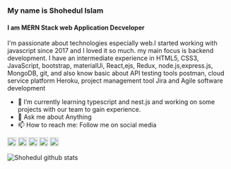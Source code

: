 ### My name is Shohedul Islam
#### I am MERN Stack web Application Decveloper 
I'm passionate about technologies especially web.I started working with javascript since 2017 and I loved it so much. my main focus is backend development. I have an intermediate experience in HTML5, CSS3, JavaScript, bootstrap, materialUi, React,ejs, Redux, node.js,express.js, MongoDB, git, and also know basic about API testing tools postman, cloud service platform Heroku, project management tool Jira and Agile software development

- 🌱 I’m currently learning typescript and nest.js and working on some projects with our team to gain experience. 
- 💬 Ask me about Anything 
- 📫 How to reach me: Follow me on social media 



[<img src='https://cdn.jsdelivr.net/npm/simple-icons@3.0.1/icons/github.svg' alt='github' height='20'>](https://github.com/iamshakibb) [<img src='https://cdn.jsdelivr.net/npm/simple-icons@3.0.1/icons/linkedin.svg' alt='linkedin' height='20'>](https://www.linkedin.com/in/shohedul350/) [<img src='https://cdn.jsdelivr.net/npm/simple-icons@3.0.1/icons/facebook.svg' alt='facebook' height='20'>](https://www.facebook.com/in/shohedul350/) [<img src='https://cdn.jsdelivr.net/npm/simple-icons@3.0.1/icons/instagram.svg' alt='instagram' height='20'>](https://www.instagram.com/shohedul350/) [<img src='https://cdn.jsdelivr.net/npm/simple-icons@3.0.1/icons/twitter.svg' alt='twitter' height='20'>](https://twitter.com/shohedul350)

![Shohedul github stats](https://github-readme-stats.vercel.app/api?username=shohedul350&show_icons=true&theme=radical)
  
